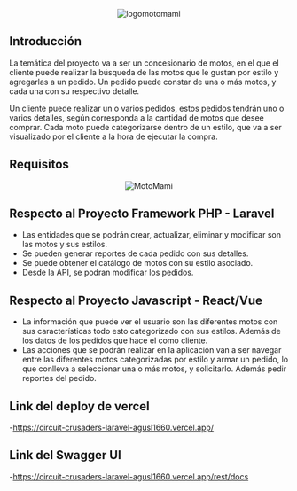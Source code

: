 <p align="center"><img src="https://i.ibb.co/yV7W6Td/logomotomami.png" alt="logomotomami" border="0"></p>

## Introducción

La temática del proyecto va a ser un concesionario de motos, en el que el cliente puede realizar la búsqueda de las motos que le gustan por estilo y agregarlas a un pedido. Un pedido puede constar de una o más motos, y cada una con su respectivo detalle.

Un cliente puede realizar un o varios pedidos, estos pedidos tendrán uno o varios detalles, según corresponda a la cantidad de motos que desee comprar. Cada moto puede categorizarse dentro de un estilo, que va a ser visualizado por el cliente a la hora de ejecutar la compra.

## Requisitos
<p align="center"><img src="https://i.ibb.co/YZd064s/MotoMami.png" alt="MotoMami" border="0"></p>


## Respecto al Proyecto Framework PHP - Laravel

- Las entidades que se podrán crear, actualizar, eliminar y modificar son las motos y sus estilos.
- Se pueden generar reportes de cada pedido con sus detalles.
- Se puede obtener el catálogo de motos con su estilo asociado.
- Desde la API, se podran modificar los pedidos.

## Respecto al Proyecto Javascript - React/Vue
- La información que puede ver el usuario son las diferentes motos con sus características todo esto categorizado con sus estilos. Además    de los datos de los pedidos que hace el como cliente.
- Las acciones que se podrán realizar en la aplicación van a ser navegar entre las diferentes motos categorizadas por estilo y armar un pedido, lo que conlleva a seleccionar una o más motos, y solicitarlo. Además pedir reportes del pedido.

## Link del deploy de vercel
-https://circuit-crusaders-laravel-agusl1660.vercel.app/

## Link del Swagger UI 
-https://circuit-crusaders-laravel-agusl1660.vercel.app/rest/docs

